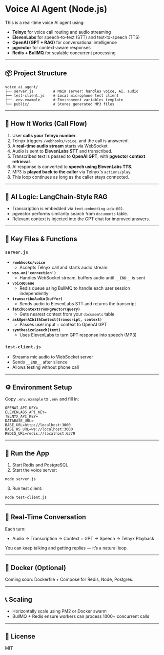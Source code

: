 
# Voice AI Agent (Node.js)

This is a real-time voice AI agent using:
- **Telnyx** for voice call routing and audio streaming
- **ElevenLabs** for speech-to-text (STT) and text-to-speech (TTS)
- **OpenAI (GPT + RAG)** for conversational intelligence
- **pgvector** for context-aware responses
- **Redis + BullMQ** for scalable concurrent processing

---

## 📦 Project Structure

```
voice_ai_agent/
├── server.js         # Main server: handles voice, AI, audio
├── test-client.js    # Local microphone test client
├── .env.example      # Environment variables template
└── public/           # Stores generated MP3 files
```

---

## 🚀 How It Works (Call Flow)

1. User **calls your Telnyx number**.
2. Telnyx triggers `/webhooks/voice`, and the call is answered.
3. A **real-time audio stream** starts via WebSocket.
4. Audio is sent to **ElevenLabs STT** and transcribed.
5. Transcribed text is passed to **OpenAI GPT**, with **pgvector context retrieval**.
6. AI response is converted to **speech using ElevenLabs TTS**.
7. MP3 is **played back to the caller** via Telnyx's `actions/play`.
8. This loop continues as long as the caller stays connected.

---

## 🧠 AI Logic: LangChain-Style RAG

- Transcription is embedded via `text-embedding-ada-002`.
- pgvector performs similarity search from `documents` table.
- Relevant context is injected into the GPT chat for improved answers.

---

## 📂 Key Files & Functions

### `server.js`

- **`/webhooks/voice`**
  - Accepts Telnyx call and starts audio stream
- **`wss.on('connection')`**
  - Handles WebSocket stream, buffers audio until `__END__` is sent
- **`voiceQueue`**
  - Redis queue using BullMQ to handle each user session independently
- **`transcribeAudio(buffer)`**
  - Sends audio to ElevenLabs STT and returns the transcript
- **`fetchContextFromPgVector(query)`**
  - Gets nearest context from your `documents` table
- **`askOpenAIWithContext(transcript, context)`**
  - Passes user input + context to OpenAI GPT
- **`synthesizeSpeech(text)`**
  - Uses ElevenLabs to turn GPT response into speech (MP3)

### `test-client.js`

- Streams mic audio to WebSocket server
- Sends `__END__` after silence
- Allows testing without phone call

---

## ⚙️ Environment Setup

Copy `.env.example` to `.env` and fill in:
```
OPENAI_API_KEY=
ELEVENLABS_API_KEY=
TELNYX_API_KEY=
DATABASE_URL=
BASE_URL=http://localhost:3000
BASE_WS_URL=ws://localhost:3000
REDIS_URL=redis://localhost:6379
```

---

## 🧪 Run the App

1. Start Redis and PostgreSQL
2. Start the voice server:
```bash
node server.js
```

3. Run test client:
```bash
node test-client.js
```

---

## 🔁 Real-Time Conversation

Each turn:
- Audio → Transcription → Context + GPT → Speech → Telnyx Playback

You can keep talking and getting replies — it’s a natural loop.

---

## 🐳 Docker (Optional)

Coming soon: Dockerfile + Compose for Redis, Node, Postgres.

---

## 📞 Scaling

- Horizontally scale using PM2 or Docker swarm
- BullMQ + Redis ensure workers can process 1000+ concurrent calls

---

## 📄 License

MIT
